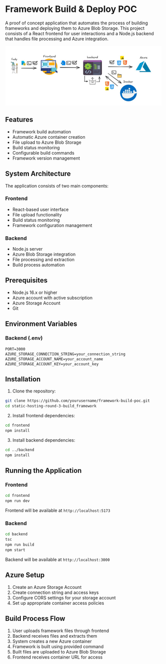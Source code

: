 # Framework Build & Deploy POC

A proof of concept application that automates the process of building frameworks and deploying them to Azure Blob Storage. This project consists of a React frontend for user interactions and a Node.js backend that handles file processing and Azure integration.

![System Design](./build_framework.jpg)

## Features

- Framework build automation
- Automatic Azure container creation
- File upload to Azure Blob Storage
- Build status monitoring
- Configurable build commands
- Framework version management

## System Architecture

The application consists of two main components:

### Frontend
- React-based user interface
- File upload functionality
- Build status monitoring
- Framework configuration management

### Backend
- Node.js server
- Azure Blob Storage integration
- File processing and extraction
- Build process automation

## Prerequisites

- Node.js 16.x or higher
- Azure account with active subscription
- Azure Storage Account
- Git

## Environment Variables

### Backend (.env)
```
PORT=3000
AZURE_STORAGE_CONNECTION_STRING=your_connection_string
AZURE_STORAGE_ACCOUNT_NAME=your_account_name
AZURE_STORAGE_ACCOUNT_KEY=your_account_key
```

## Installation

1. Clone the repository:
```bash
git clone https://github.com/yourusername/framework-build-poc.git
cd static-hosting-round-3-build_framework
```

2. Install frontend dependencies:
```bash
cd frontend
npm install
```

3. Install backend dependencies:
```bash
cd ../backend
npm install
```

## Running the Application

### Frontend
```bash
cd frontend
npm run dev
```
Frontend will be available at `http://localhost:5173`

### Backend
```bash
cd backend
tsc
npm run build
npm start
```
Backend will be available at `http://localhost:3000`


## Azure Setup

1. Create an Azure Storage Account
2. Create connection string and access keys
3. Configure CORS settings for your storage account
4. Set up appropriate container access policies

## Build Process Flow

1. User uploads framework files through frontend
2. Backend receives files and extracts them
3. System creates a new Azure container
4. Framework is built using provided command
5. Built files are uploaded to Azure Blob Storage
6. Frontend receives container URL for access

